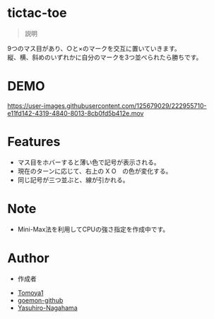 
# tictac-toe 

> 説明

9つのマス目があり、○と×のマークを交互に置いていきます。<br>
縦、横、斜めのいずれかに自分のマークを3つ並べられたら勝ちです。 

 
# DEMO 

https://user-images.githubusercontent.com/125679029/222955710-e11fd142-4319-4840-8013-8cb0fd5b412e.mov
 
# Features

- マス目をホバーすると薄い色で記号が表示される。
- 現在のターンに応じて、右上の X O　の色が変化する。
- 同じ記号が三つ並ぶと、線が引かれる。
 
# Note

- Mini-Max法を利用してCPUの強さ指定を作成中です。

# Author

* 作成者 
- [Tomoya1](https://github.com/Tomoya1)
- [goemon-github](https://github.com/goemon-github)
- [Yasuhiro-Nagahama](https://github.com/YasuhiroNagahama)
 
